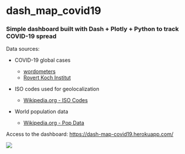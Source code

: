 # dash_map_covid19

### Simple dashboard built with Dash +  Plotly + Python to track COVID-19 spread

Data sources: 

- COVID-19 global cases
  - [wordometers](https://www.worldometers.info/coronavirus/)
  - [Rovert Koch Institut](https://www.rki.de/DE/Content/InfAZ/N/Neuartiges_Coronavirus/Fallzahlen.html)
  
- ISO codes used for geolocalization
  - [Wikipedia.org - ISO Codes](https://en.wikipedia.org/wiki/List_of_ISO_3166_country_codes)
  
- World population data
  - [Wikipedia.org - Pop Data](https://en.wikipedia.org/wiki/List_of_countries_and_dependencies_by_population)


Access to the dashboard: https://dash-map-covid19.herokuapp.com/

<img src=“https://github.com/vickycaparelli/dash_map_covid19/blob/master/images/screencapture-dash-map-covid19-herokuapp-2020-08-01-22_42_29.png”>
